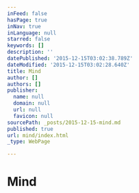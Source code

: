 ```yaml
---
inFeed: false
hasPage: true
inNav: true
inLanguage: null
starred: false
keywords: []
description: ''
datePublished: '2015-12-15T03:02:38.789Z'
dateModified: '2015-12-15T03:02:28.640Z'
title: Mind
author: []
authors: []
publisher:
  name: null
  domain: null
  url: null
  favicon: null
sourcePath: _posts/2015-12-15-mind.md
published: true
url: mind/index.html
_type: WebPage

---
```

# Mind